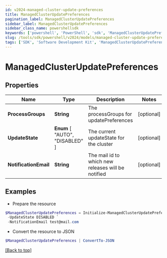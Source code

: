 ```yaml
---
id: v2024-managed-cluster-update-preferences
title: ManagedClusterUpdatePreferences
pagination_label: ManagedClusterUpdatePreferences
sidebar_label: ManagedClusterUpdatePreferences
sidebar_class_name: powershellsdk
keywords: ['powershell', 'PowerShell', 'sdk', 'ManagedClusterUpdatePreferences', 'V2024ManagedClusterUpdatePreferences'] 
slug: /tools/sdk/powershell/v2024/models/managed-cluster-update-preferences
tags: ['SDK', 'Software Development Kit', 'ManagedClusterUpdatePreferences', 'V2024ManagedClusterUpdatePreferences']
---
```



# ManagedClusterUpdatePreferences

## Properties

Name | Type | Description | Notes
------------ | ------------- | ------------- | -------------
**ProcessGroups** | **String** | The processGroups for updatePreferences | [optional] 
**UpdateState** |  **Enum** [  "AUTO",    "DISABLED" ] | The current updateState for the cluster | [optional] 
**NotificationEmail** | **String** | The mail id to which new releases will be notified | [optional] 

## Examples

- Prepare the resource
```powershell
$ManagedClusterUpdatePreferences = Initialize-ManagedClusterUpdatePreferences  -ProcessGroups null `
 -UpdateState DISABLED `
 -NotificationEmail test@mail.com
```

- Convert the resource to JSON
```powershell
$ManagedClusterUpdatePreferences | ConvertTo-JSON
```


[[Back to top]](#) 

